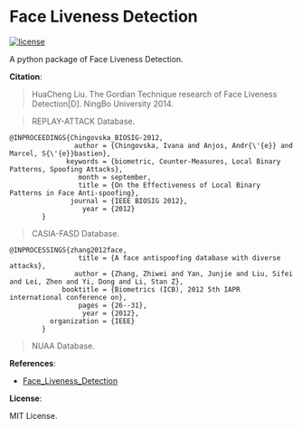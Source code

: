 # Face Liveness Detection

[![license](https://img.shields.io/github/license/mashape/apistatus.svg?maxAge=2592000)](https://github.com/NarcissusHliangZhao/Face-Liveness-Detection/blob/master/LICENSE.txt)

A python package of Face Liveness Detection.

**Citation**:

> HuaCheng Liu. The Gordian Technique research of Face Liveness Detection[D]. NingBo University 2014.

> REPLAY-ATTACK Database.

```
@INPROCEEDINGS{Chingovska_BIOSIG-2012,
                author = {Chingovska, Ivana and Anjos, Andr{\'{e}} and Marcel, S{\'{e}}bastien},
              keywords = {biometric, Counter-Measures, Local Binary Patterns, Spoofing Attacks},
                 month = september,
                 title = {On the Effectiveness of Local Binary Patterns in Face Anti-spoofing},
               journal = {IEEE BIOSIG 2012},
                  year = {2012}
        }
```

> CASIA-FASD Database.

```
@INPROCESSINGS{zhang2012face,
                 title = {A face antispoofing database with diverse attacks},
                author = {Zhang, Zhiwei and Yan, Junjie and Liu, Sifei and Lei, Zhen and Yi, Dong and Li, Stan Z},
             booktitle = {Biometrics (ICB), 2012 5th IAPR international conference on},
                 pages = {26--31},
                  year = {2012},
          organization = {IEEE}
        }
```

> NUAA Database.


**References**:

- [Face_Liveness_Detection](https://github.com/allenyangyl/Face_Liveness_Detection)

**License**:

MIT License.